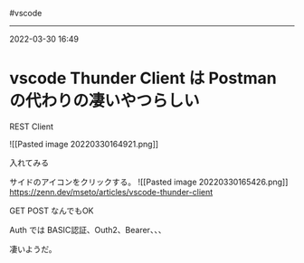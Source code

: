 #vscode

---
2022-03-30  16:49

# vscode  Thunder Client は Postman の代わりの凄いやつらしい

REST Client


![[Pasted image 20220330164921.png]]

入れてみる

サイドのアイコンをクリックする。
![[Pasted image 20220330165426.png]]
https://zenn.dev/mseto/articles/vscode-thunder-client


GET POST なんでもOK

Auth では BASIC認証、Outh2、Bearer、、、

凄いようだ。




